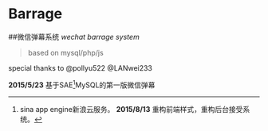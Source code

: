 # Barrage
##微信弹幕系统
*wechat barrage system*
>based on mysql/php/js


special thanks to @pollyu522 @LANwei233

**2015/5/23**
基于SAE[^sae]MySQL的第一版微信弹幕
[^sae]:sina app engine新浪云服务。
**2015/8/13**
重构前端样式，重构后台接受系统。

